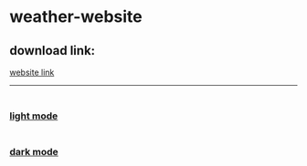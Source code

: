 # weather-website

<h2> download link:</h2>
<a href="https://655f57b99cde310a91a65e31--tubular-pika-3e6c43.netlify.app/">website link</a>
<br><hr>
<h3>
<br>
<a href="https://github.com/Dhana-karthik/weather-website/assets/147986718/4274f324-27d8-4ab5-afbf-d3980309b7e3">light mode</a>

  <br>
  </h3>
<h3>
  <br>
<a href="https://github.com/Dhana-karthik/weather-website/assets/147986718/f9a565f3-066a-424b-869b-5ea05a5088d3">dark mode</a></h3>

